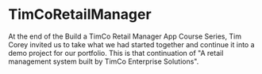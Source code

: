 # TimCoRetailManager
At the end of the Build a TimCo Retail Manager App Course Series, Tim Corey invited us to take what we had started together and continue it into a demo project for our portfolio. This is that continuation of "A retail management system built by TimCo Enterprise Solutions".
